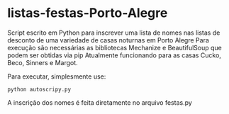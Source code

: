 # listas-festas-Porto-Alegre
Script escrito em Python para inscrever uma lista de nomes nas listas de desconto de uma variedade de casas noturnas em Porto Alegre
Para execução são necessárias as bibliotecas Mechanize e BeautifulSoup que podem ser obtidas via pip
Atualmente funcionando para as casas Cucko, Beco, Sinners e Margot.

Para executar, simplesmente use:

```
python autoscripy.py
```

A inscrição dos nomes é feita diretamente no arquivo festas.py

